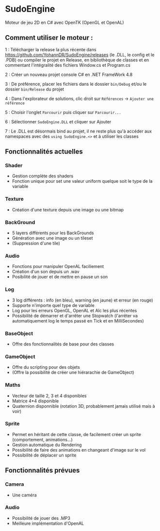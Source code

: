 # SudoEngine
Moteur de jeu 2D en C# avec OpenTK (OpenGL et OpenAL)


## Comment utiliser le moteur :

1 : Télécharger la release la plus récente dans https://github.com/YohannDR/SudoEngine/releases (le .DLL, le config et le .PDB) ou compiler le projet en Release, en bibliothèque de classes et en commentant l'intégralité des fichiers Window.cs et Program.cs

2 : Créer un nouveau projet console C# en .NET FrameWork 4.8

3 : De préférence, placer les fichiers dans le dossier `bin/Debug` et/ou le dossier `bin/Release` du projet

4 : Dans l'explorateur de solutions, clic droit sur `Références` -> `Ajouter une référence`

5 : Choisir l'onglet `Parcourir` puis cliquer sur `Parcourir...`

6 : Sélectionner `SudoEngine.DLL` et cliquer sur Ajouter

7 : Le .DLL est désormais bind au projet, il ne reste plus qu'à accéder aux namespaces avec des `using SudoEngine.<>` et à utiliser les classes


## Fonctionnalités actuelles

### Shader
- Gestion complète des shaders
- Fonction unique pour set une valeur uniform quelque soit le type de la variable

### Texture
- Création d'une texture depuis une image ou une bitmap

### BackGround
- 5 layers différents pour les BackGrounds
- Génération avec une image ou un tileset
- (Suppression d'une tile)

### Audio
- Fonctions pour manipuler OpenAL faciliement
- Création d'un son depuis un .wav
- Posibilité de jouer et de mettre en pause un son

### Log
- 3 log différents : info (en bleu), warning (en jaune) et erreur (en rouge)
- Supporte n'importe quel type de variable
- Log pour les erreurs OpenGL, OpenAL et Alc les plus récentes
- Possibilité de démarrer et d'arrêter une Stopwatch (l'arrêter va automatiquement log le temps passé en Tick et en MilliSecondes)

### BaseObject
- Offre des fonctionnalités de base pour des classes

### GameObject
- Offre du scripting pour des objets
- (Offre la possibilité de créer une hiérarachie de GameObject)

### Maths
- Vecteur de taille 2, 3 et 4 disponibles
- Matrice 4\*4 disponible
- Quaternion disponnible (rotation 3D, probablement jamais utilisé mais à voir)

### Sprite
- Permet en héritant de cette classe, de facilement créer un sprite (comportement, animations...)
- Gestion automatique du Rendering
- Possibilité de faire des animations en changeant d'image sur le vol
- Possibilité de déplacer un sprite


## Fonctionnalités prévues

### Camera
- Une caméra

### Audio
- Possibilité de jouer des .MP3
- Meilleure implémentation d'OpenAL
